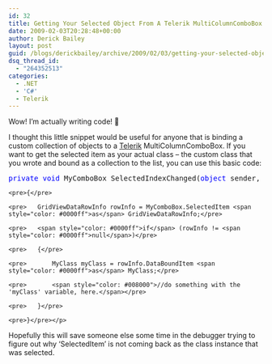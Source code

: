 ```yaml
---
id: 32
title: Getting Your Selected Object From A Telerik MultiColumnComboBox
date: 2009-02-03T20:28:48+00:00
author: Derick Bailey
layout: post
guid: /blogs/derickbailey/archive/2009/02/03/getting-your-selected-object-from-a-telerik-multicolumncombobox.aspx
dsq_thread_id:
  - "264352513"
categories:
  - .NET
  - 'C#'
  - Telerik
---
```

Wow! I’m actually writing code! 🙂

I thought this little snippet would be useful for anyone that is binding a custom collection of objects to a <a href="http://www.telerik.com/" target="_blank">Telerik</a> MultiColumnComboBox. If you want to get the selected item as your actual class – the custom class that you wrote and bound as a collection to the list, you can use this basic code:

<div>
  <div>
    <pre><span style="color: #0000ff">private</span> <span style="color: #0000ff">void</span> MyComboBox_SelectedIndexChanged(<span style="color: #0000ff">object</span> sender, EventArgs e)</pre>
    
    <pre>{</pre>
    
    <pre>   GridViewDataRowInfo rowInfo = MyComboBox.SelectedItem <span style="color: #0000ff">as</span> GridViewDataRowInfo;</pre>
    
    <pre>   <span style="color: #0000ff">if</span> (rowInfo != <span style="color: #0000ff">null</span>)</pre>
    
    <pre>   {</pre>
    
    <pre>       MyClass myClass = rowInfo.DataBoundItem <span style="color: #0000ff">as</span> MyClass;</pre>
    
    <pre>       <span style="color: #008000">//do something with the 'myClass' variable, here.</span></pre>
    
    <pre>   }</pre>
    
    <pre>}</pre></p>
  </div>
</div>

Hopefully this will save someone else some time in the debugger trying to figure out why ‘SelectedItem’ is not coming back as the class instance that was selected.